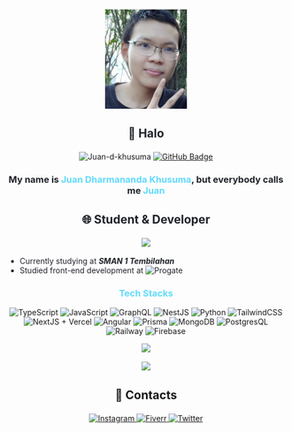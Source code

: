 
<br/>
<p align="center">
	<img src="./profile_pic.jpeg" height="180"/>
</p>

## <p align="center"><font color="#20232a"> 👋 Halo</font></p>
<p align="center">
  <img src="https://komarev.com/ghpvc/?username=juan-d-khusuma&label=Profile%20views&color=0e75b6&style=flat" alt="Juan-d-khusuma" />
  <a href="https://github.com/juan-d-khusuma?tab=followers">
    <img src="https://img.shields.io/github/followers/juan-d-khusuma?label=Followers&style=social" alt="GitHub Badge">
  </a>
</p>

### <p align="center"><font color="#20232a">My name is <font color="#61dafb">Juan Dharmananda Khusuma</font>, but everybody calls me <font color="#61dafb">Juan</font></font></p>



## <p align="center"><font color="#20232a"> 🌐 Student & Developer</font></p>
<p align="center"><img height="190em" src="https://github-readme-stats-eight-theta.vercel.app/api/top-langs/?username=juan-d-khusuma&layout=compact&langs_count=8&theme=react"/></p>

- <font color="#20232a">Currently studying  at **_SMAN 1 Tembilahan_**</font>
- <font color="#20232a">Studied front-end development at ![Progate](https://img.shields.io/badge/-Progate-gray?style=flat&logo=progate)</font>
### <p align="center"><font color="#61dafb">Tech Stacks</font></p>

<p align="center">
	<img src="https://img.shields.io/badge/-TypeScript-gray?style=for-the-badge&logo=typescript" alt="TypeScript"/>
	<img src="https://img.shields.io/badge/-JavaScript-gray?style=for-the-badge&logo=javascript" alt="JavaScript"/>
	<img src="https://img.shields.io/badge/-GraphQL-gray?style=for-the-badge&logo=graphql" alt="GraphQL"/>
	<img src="https://img.shields.io/badge/-Nestjs-gray?style=for-the-badge&logo=nestjs" alt="NestJS"/>
	<img src="https://img.shields.io/badge/-Python-gray?style=for-the-badge&logo=python" alt="Python"/>
	<img src="https://img.shields.io/badge/-TailwindCSS-gray?style=for-the-badge&logo=tailwindcss" alt="TailwindCSS"/>
	<img src="https://img.shields.io/badge/-NextJS%20+%20Vercel-gray?style=for-the-badge&logo=vercel" alt="NextJS + Vercel"/>
	<img src="https://img.shields.io/badge/-Angular-gray?style=for-the-badge&logo=Angular" alt="Angular"/>
	<img src="https://img.shields.io/badge/-Prisma-gray?style=for-the-badge&logo=prisma" alt="Prisma"/>
	<img src="https://img.shields.io/badge/-MongoDB-gray?style=for-the-badge&logo=mongodb" alt="MongoDB"/>
	<img src="https://img.shields.io/badge/-PostgresQL-gray?style=for-the-badge&logo=postgresql" alt="PostgresQL"/>
	<img src="https://img.shields.io/badge/-Railway-gray?style=for-the-badge&logo=railway" alt="Railway"/>
	<img src="https://img.shields.io/badge/-Firebase-gray?style=for-the-badge&logo=firebase" alt="Firebase"/>
</p>

<p align="center"><img height="180em" src="https://github-readme-stats.vercel.app/api?username=Juan-d-khusuma&show_icons=true&theme=react&include_all_commits=true&count_private=true"/></p>
 <p align="center"><img height="190em" src="https://github-readme-streak-stats.herokuapp.com/?user=juan-d-khusuma&theme=react"></p>

 
## <p align="center">📱 Contacts</p>
<p align="center">
	<a href="https://www.instagram.com/juan.d.khusuma/" target="_blank">
		<img src="https://img.shields.io/badge/instagram-juan.d.khusuma-blueviolet?style=for-the-badge&logo=instagram" alt="Instagram"/>
	</a>
	<a href="https://www.fiverr.com/jkhusuma" target="_blank">
		<img src="https://img.shields.io/badge/fiverr-jkhusuma-success?style=for-the-badge&logo=fiverr" alt="Fiverr"/>
	</a>
	<a href="https://twitter.com/JuanKhusuma" target="_blank">
		<img src="https://img.shields.io/badge/Twitter-JuanKhusuma-lightblue?style=for-the-badge&logo=twitter" alt="Twitter"/>
	</a>
</p>
